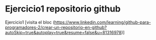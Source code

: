 # Ejercicio1 repositorio  github 
Ejercicio1
[visita el bloc (https://www.linkedin.com/learning/github-para-programadores-2/crear-un-repositorio-en-github?autoSkip=true&autoplay=true&resume=false&u=81316978)]

